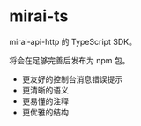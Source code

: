 # mirai-ts

mirai-api-http 的 TypeScript SDK。

将会在足够完善后发布为 npm 包。

- 更友好的控制台消息错误提示
- 更清晰的语义
- 更易懂的注释
- 更优雅的结构
